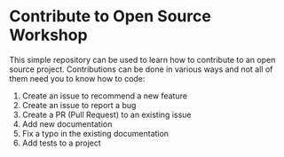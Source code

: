# Contribute to Open Source Workshop

This simple repository can be used to learn how to contribute to an open source project.
Contributions can be done in various ways and not all of them need you to know how to code:

1. Create an issue to recommend a new feature
1. Create an issue to report a bug
1. Create a PR (Pull Request) to an existing issue
1. Add new documentation
1. Fix a typo in the existing documentation
1. Add tests to a project

